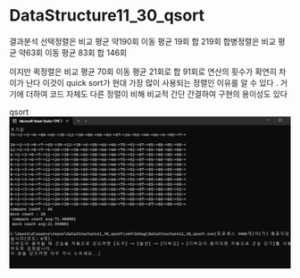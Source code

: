 # DataStructure11_30_qsort
결과분석 
선택정렬은 비교 평균 약190회
           이동 평균 19회
           합 219회
합병정렬은 비교 평균 약63회
           이동 평균 83회
           합 146회
           
이지만
퀵정렬은 비교 평균 70회
         이동 평균 21회로
         합 91회로 연산의 횟수가 확연히 차이가 난다
이것이 quick sort가 현대 가장 많이 사용되는 정렬인 이유를 알 수 있다 .
거기에 더하여 코드 자체도 다른 정렬이 비해 비교적 간단 간결하여 구현의 용이성도 있다 

qsort
![](./자료구조_qsort2.png)
